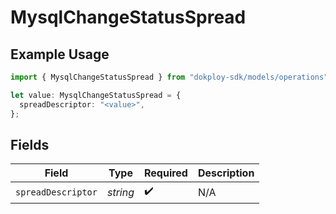 # MysqlChangeStatusSpread

## Example Usage

```typescript
import { MysqlChangeStatusSpread } from "dokploy-sdk/models/operations";

let value: MysqlChangeStatusSpread = {
  spreadDescriptor: "<value>",
};
```

## Fields

| Field              | Type               | Required           | Description        |
| ------------------ | ------------------ | ------------------ | ------------------ |
| `spreadDescriptor` | *string*           | :heavy_check_mark: | N/A                |